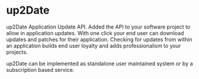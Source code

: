 # up2Date
up2Date Application Update API. Added the API to your software project to allow in application updates. With one click your end user can download updates and patches for their application. Checking for updates from within an application builds end user loyalty and adds professionalism to your projects.

up2Date can be implemented as standalone user maintained system or by a subscription based service.

